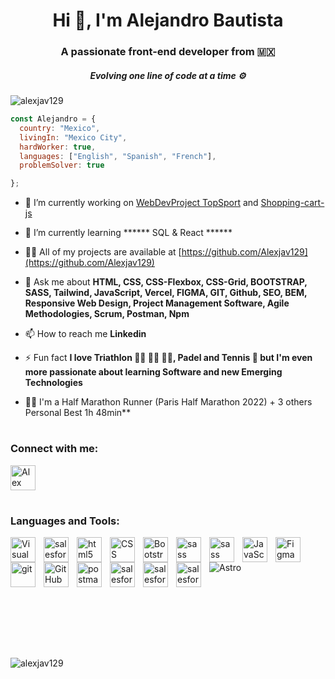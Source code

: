 <h1 align="center">Hi 👋, I'm Alejandro Bautista</h1>
<h3 align="center">A passionate front-end developer from 🇲🇽</h3>
<h5 align="center">Evolving one line of code at a time ⚙️</h5>


<p align="left"> <img src="https://komarev.com/ghpvc/?username=alexjav129&label=Profile%20views&color=0e75b6&style=flat" alt="alexjav129" /> </p>

```js
const Alejandro = {
  country: "Mexico",
  livingIn: "Mexico City",
  hardWorker: true,
  languages: ["English", "Spanish", "French"],
  problemSolver: true

};
```

- 🔭 I’m currently working on [WebDevProject TopSport](https://github.com/Alexjav129/ProyectoWebDev-git) and [Shopping-cart-js](https://github.com/Alexjav129/Shopping-cart-js)

- 🌱 I’m currently learning ****** SQL & React ******

- 👨‍💻 All of my projects are available at [https://github.com/Alexjav129](https://github.com/Alexjav129)

- 💬 Ask me about **HTML, CSS, CSS-Flexbox, CSS-Grid, BOOTSTRAP, SASS, Tailwind, JavaScript, Vercel, FIGMA, GIT, Github, SEO, BEM, Responsive Web Design, Project Management Software, Agile Methodologies, Scrum, Postman, Npm**

- 📫 How to reach me **Linkedin**

- ⚡ Fun fact **I love Triathlon 🏃‍♂️ 🚴‍♂️ 🏊‍♂️, Padel and Tennis 🎾 but I'm even more passionate about learning Software and new Emerging Technologies**
  
- 🏃‍♂️ I'm a Half Marathon Runner (Paris Half Marathon 2022) + 3 others Personal Best 1h 48min**

#

<h3 align="left">Connect with me:</h3>
<p align="left">
  
<a href="https://linkedin.com/in/alejandro-j-bautista" target="blank"> <img align="center" alt="Alex Linkedin" width="40px" src="https://cdn.jsdelivr.net/gh/devicons/devicon/icons/linkedin/linkedin-original.svg"  /></a>

</p>


#
<h3 align="left">Languages and Tools:</h3>
<p align="left"> 
  

<img align="left" alt="Visual Studio Code" width="40px" src="https://cdn.jsdelivr.net/gh/devicons/devicon/icons/vscode/vscode-original.svg" style="padding-right:10px;" />

<img align="left" alt="salesforce" width="40px" src="https://cdn.jsdelivr.net/gh/devicons/devicon/icons/chrome/chrome-original.svg" style="padding-right:10px;" />

<img align="left" alt="html5" width="40px" src="https://cdn.jsdelivr.net/gh/devicons/devicon/icons/html5/html5-original.svg"  style="padding-right:10px;" />

<img align="left" alt="CSS" width="40px" src="https://cdn.jsdelivr.net/gh/devicons/devicon/icons/css3/css3-original.svg"  style="padding-right:10px;" />

<img align="left" alt="Bootstrap" width="40px" src="https://cdn.jsdelivr.net/gh/devicons/devicon/icons/bootstrap/bootstrap-original.svg" style="padding-right:10px;" />

<img align="left" alt="sass" width="40px" src="https://cdn.jsdelivr.net/gh/devicons/devicon/icons/sass/sass-original.svg" style="padding-right:10px;"/>

<img align="left" alt="sass" width="40px" src="https://cdn.jsdelivr.net/gh/devicons/devicon/icons/tailwindcss/tailwindcss-plain.svg" style="padding-right:10px;"/>

<img align="left" alt="JavaScript" width="40px" src="https://cdn.jsdelivr.net/gh/devicons/devicon/icons/javascript/javascript-original.svg" style="padding-right:10px;"/>

<img align="left" alt="Figma" width="40px" src="https://cdn.jsdelivr.net/gh/devicons/devicon/icons/figma/figma-original.svg" style="padding-right:10px;"/>

<img align="left" alt="git" width="40px" src="https://cdn.jsdelivr.net/gh/devicons/devicon/icons/git/git-original.svg" style="padding-right:10px;" />

<img align="left" alt="GitHub" width="40px" src="https://user-images.githubusercontent.com/3369400/139447912-e0f43f33-6d9f-45f8-be46-2df5bbc91289.png" style="padding-right:10px;" />

<img align="left" alt="postman" width="40px" src="https://www.vectorlogo.zone/logos/getpostman/getpostman-icon.svg" style="padding-right:10px;"/>

<img align="left" alt="salesforce" width="40px" src="https://cdn.jsdelivr.net/gh/devicons/devicon/icons/jupyter/jupyter-original-wordmark.svg" style="padding-right:10px;" />

<img align="left" alt="salesforce" width="40px" src="https://cdn.jsdelivr.net/gh/devicons/devicon/icons/salesforce/salesforce-original.svg" style="padding-right:10px;" />

<img align="left" alt="salesforce" width="40px" src="https://cdn.jsdelivr.net/gh/devicons/devicon/icons/npm/npm-original-wordmark.svg" style="padding-right:10px;" />

![Astro](https://img.shields.io/badge/-Astro-000?&logo=Astro)


</p>


<br />
<br />
<br />

#

<br />

<p>
  <img align="left" src="https://github-readme-stats.vercel.app/api/top-langs?username=alexjav129&show_icons=true&locale=en&layout=compact" alt="alexjav129" />
</p>
